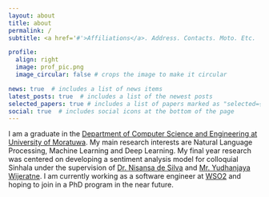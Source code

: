 ```yaml
---
layout: about
title: about
permalink: /
subtitle: <a href='#'>Affiliations</a>. Address. Contacts. Moto. Etc.

profile:
  align: right
  image: prof_pic.png
  image_circular: false # crops the image to make it circular

news: true  # includes a list of news items
latest_posts: true  # includes a list of the newest posts
selected_papers: true # includes a list of papers marked as "selected={true}"
social: true  # includes social icons at the bottom of the page
---
```


I am a graduate in the [Department of Computer Science and Engineering at University of Moratuwa](https://cse.mrt.ac.lk/). My main research interests are Natural Language Processing, Machine Learning and Deep Learning. My final year research was centered on developing a sentiment analysis model for colloquial Sinhala under the supervision of [Dr. Nisansa de Silva](https://nisansads.staff.uom.lk/) and [Mr. Yudhanjaya Wijeratne](https://yudhanjaya.com/). I am currently working as a software engineer at [WSO2](https://wso2.com/) and hoping to join in a PhD program in the near future.
